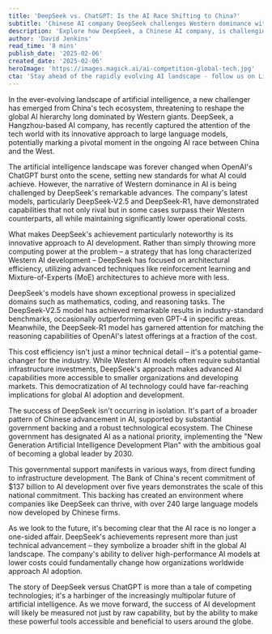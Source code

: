 ```yaml
---
title: 'DeepSeek vs. ChatGPT: Is the AI Race Shifting to China?'
subtitle: 'Chinese AI company DeepSeek challenges Western dominance with innovative and cost-effective AI models'
description: 'Explore how DeepSeek, a Chinese AI company, is challenging the dominance of Western AI models like ChatGPT. Learn about DeepSeek's cost-effective and innovative approaches that may signal a shift in the global AI landscape.'
author: 'David Jenkins'
read_time: '8 mins'
publish_date: '2025-02-06'
created_date: '2025-02-06'
heroImage: 'https://images.magick.ai/ai-competition-global-tech.jpg'
cta: 'Stay ahead of the rapidly evolving AI landscape - follow us on LinkedIn for daily insights into groundbreaking developments in artificial intelligence and their global impact.'
---
```


In the ever-evolving landscape of artificial intelligence, a new challenger has emerged from China's tech ecosystem, threatening to reshape the global AI hierarchy long dominated by Western giants. DeepSeek, a Hangzhou-based AI company, has recently captured the attention of the tech world with its innovative approach to large language models, potentially marking a pivotal moment in the ongoing AI race between China and the West.

The artificial intelligence landscape was forever changed when OpenAI's ChatGPT burst onto the scene, setting new standards for what AI could achieve. However, the narrative of Western dominance in AI is being challenged by DeepSeek's remarkable advances. The company's latest models, particularly DeepSeek-V2.5 and DeepSeek-R1, have demonstrated capabilities that not only rival but in some cases surpass their Western counterparts, all while maintaining significantly lower operational costs.

What makes DeepSeek's achievement particularly noteworthy is its innovative approach to AI development. Rather than simply throwing more computing power at the problem – a strategy that has long characterized Western AI development – DeepSeek has focused on architectural efficiency, utilizing advanced techniques like reinforcement learning and Mixture-of-Experts (MoE) architectures to achieve more with less.

DeepSeek's models have shown exceptional prowess in specialized domains such as mathematics, coding, and reasoning tasks. The DeepSeek-V2.5 model has achieved remarkable results in industry-standard benchmarks, occasionally outperforming even GPT-4 in specific areas. Meanwhile, the DeepSeek-R1 model has garnered attention for matching the reasoning capabilities of OpenAI's latest offerings at a fraction of the cost.

This cost efficiency isn't just a minor technical detail – it's a potential game-changer for the industry. While Western AI models often require substantial infrastructure investments, DeepSeek's approach makes advanced AI capabilities more accessible to smaller organizations and developing markets. This democratization of AI technology could have far-reaching implications for global AI adoption and development.

The success of DeepSeek isn't occurring in isolation. It's part of a broader pattern of Chinese advancement in AI, supported by substantial government backing and a robust technological ecosystem. The Chinese government has designated AI as a national priority, implementing the "New Generation Artificial Intelligence Development Plan" with the ambitious goal of becoming a global leader by 2030.

This governmental support manifests in various ways, from direct funding to infrastructure development. The Bank of China's recent commitment of $137 billion to AI development over five years demonstrates the scale of this national commitment. This backing has created an environment where companies like DeepSeek can thrive, with over 240 large language models now developed by Chinese firms.

As we look to the future, it's becoming clear that the AI race is no longer a one-sided affair. DeepSeek's achievements represent more than just technical advancement – they symbolize a broader shift in the global AI landscape. The company's ability to deliver high-performance AI models at lower costs could fundamentally change how organizations worldwide approach AI adoption.

The story of DeepSeek versus ChatGPT is more than a tale of competing technologies; it's a harbinger of the increasingly multipolar future of artificial intelligence. As we move forward, the success of AI development will likely be measured not just by raw capability, but by the ability to make these powerful tools accessible and beneficial to users around the globe.